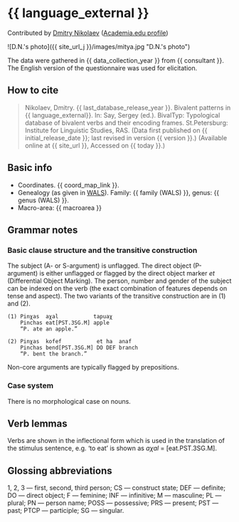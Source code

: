 # {{ language_external }}
Contributed by [Dmitry Nikolaev](https://dnikolaev.com) ([Academia.edu profile](https://su-se.academia.edu/DmitryNikolaev))

![D.N.'s photo]({{ site_url_j }}/images/mitya.jpg "D.N.'s photo")

The data were gathered in {{ data_collection_year }} from {{ consultant }}. The English version of the questionnaire was used for elicitation.

## How to cite
> Nikolaev, Dmitry. {{ last_database_release_year }}. Bivalent patterns in {{ language_external}}. 
> In: Say, Sergey (ed.). BivalTyp: Typological database of bivalent verbs and their encoding frames. 
> St.Petersburg: Institute for Linguistic Studies, RAS. 
> (Data first published on {{ initial_release_date }}; 
> last revised in version {{ version }}.) (Available online at {{ site_url }}, 
> Accessed on {{ today }}.)

## Basic info
- Coordinates. {{ coord_map_link }}.
- Genealogy (as given in [WALS](https://wals.info/)). Family: {{ family (WALS) }}, genus: {{ genus (WALS) }}.
- Macro-area: {{ macroarea }}

## Grammar notes

### Basic clause structure and the transitive construction
The subject (A- or S-argument) is unflagged. The direct object (P-argument)
is either unflagged or flagged by the direct object marker *et* (Differential Object Marking). 
The person, number and gender of the subject can be indexed on the verb (the exact combination 
of features depends on tense and aspect). The two variants of the transitive construction 
are in (1) and (2).

```
(1) Pinχas  aχal           tapuaχ  
    Pinchas eat[PST.3SG.M] apple  
    “P. ate an apple.”

(2) Pinχas  kofef           et ha  anaf  
    Pinchas bend[PST.3SG.M] DO DEF branch  
    “P. bent the branch.”
```

Non-core arguments are typically flagged by prepositions.

### Case system
There is no morphological case on nouns.

## Verb lemmas
Verbs are shown in the inflectional form which is used in the translation of the stimulus sentence, e.g. ‘to eat’ is shown as *aχal* = [eat.PST.3SG.M].

## Glossing abbreviations
1, 2, 3 — first, second, third person; CS — construct state; DEF — definite; DO — direct object; F — feminine; INF — infinitive; M — masculine; PL — plural; PN — person name; POSS — possessive; PRS — present; PST — past; PTCP — participle; SG — singular.
